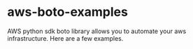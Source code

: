 # aws-boto-examples
AWS python sdk boto library allows you to automate your aws infrastructure. Here are a few examples.
